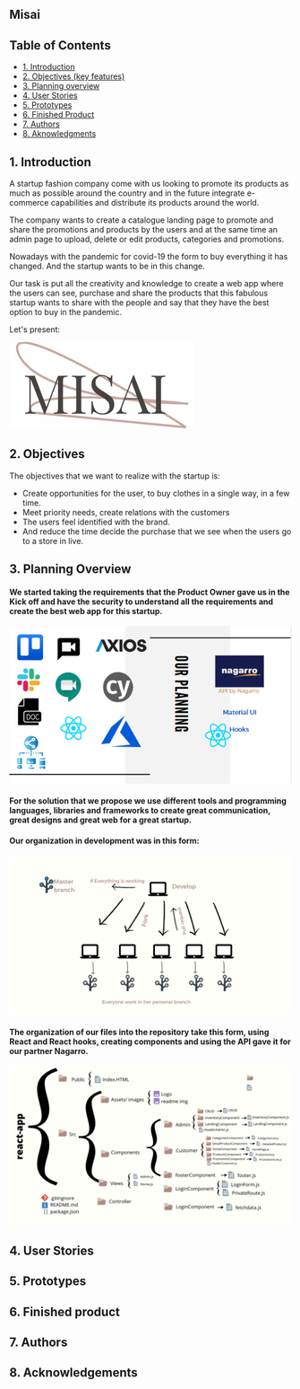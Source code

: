 ## Misai

## Table of Contents
* [1. Introduction](#1-introduction)
* [2. Objectives (key features)](#2-objectives)
* [3. Planning overview](#3-planning-overview)
* [4. User Stories](#4-user-stories)
* [5. Prototypes](#5-prototypes)
* [6. Finished Product](#6-finished-product)
* [7. Authors](#7-authors)
* [8. Aknowledgments](#8-aknowledgments)
## 1. Introduction

A startup fashion company come with us looking to promote its products as much as possible around the country and in the future integrate e-commerce capabilities and distribute its products around the world.

The company wants to create a catalogue landing page to promote and share the promotions and products by the users and at the same time an admin page to upload, delete or edit products, categories and promotions.

Nowadays with the pandemic for covid-19 the form to buy everything it has changed. And the startup wants to be in this change.

Our task is put all the creativity and knowledge to create a web app where the users can see, purchase and share the products that this fabulous startup wants to share with the people and say that they have the best option to buy in the pandemic.

Let's present:

![Misai_logo](https://raw.githubusercontent.com/Tita-Navarro/Misai/developer/src/assets/images/misailogo.jpg)

## 2. Objectives

The objectives that we want to realize with the startup is:

* Create opportunities for the user, to buy clothes in a single way, in a few time.
* Meet priority needs, create relations with the customers
* The users feel identified with the brand.
* And reduce the time decide the purchase that we see when the users go to a store in live.


## 3. Planning Overview

#### We started taking the requirements that the Product Owner  gave us in the Kick off and have the security to understand all the requirements and create the best web app for this startup.

![tools_organization](https://raw.githubusercontent.com/Tita-Navarro/Misai/developer/src/assets/images/tools_organization.png)

#### For the solution that we propose we use different tools and programming languages, libraries and frameworks to create great communication, great designs and great web for a great startup.

#### Our organization in development was in this form:

![work_development](https://raw.githubusercontent.com/Tita-Navarro/Misai/developer/src/assets/images/arquitectura_trabajo.png)

#### The organization of our files into the repository take this form, using React and React hooks, creating components and using the API gave it for our partner Nagarro.

![files_architecture](https://raw.githubusercontent.com/Tita-Navarro/Misai/developer/src/assets/images/arquitectura_archivos.png)




## 4. User Stories
## 5. Prototypes
## 6. Finished product
## 7. Authors
## 8. Acknowledgements
